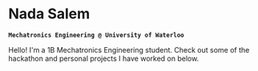# Nada Salem
**`Mechatronics Engineering @ University of Waterloo`**

Hello! I'm a 1B Mechatronics Engineering student. Check out some of the hackathon and personal projects I have worked on below.
